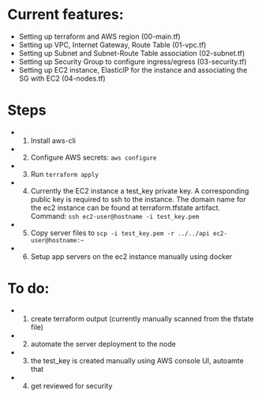 # Current features: 
- Setting up terraform and AWS region (00-main.tf)
- Setting up VPC, Internet Gateway, Route Table (01-vpc.tf)
- Setting up Subnet and Subnet-Route Table association (02-subnet.tf)
- Setting up Security Group to configure ingress/egress (03-security.tf)
- Setting up EC2 instance, ElasticIP for the instance and associating the SG with EC2 (04-nodes.tf)

# Steps
- 1. Install aws-cli
- 2. Configure AWS secrets: `aws configure`
- 3. Run `terraform apply`
- 4. Currently the EC2 instance a test_key private key. A corresponding public key is required to ssh to the instance. The domain name for the ec2 instance can be found at terraform.tfstate artifact. Command: `ssh ec2-user@hostname -i test_key.pem`
- 5. Copy server files to `scp -i test_key.pem -r ../../api ec2-user@hostname:~`
- 6. Setup app servers on the ec2 instance manually using docker

# To do:
- 1. create terraform output (currently manually scanned from the tfstate file)
- 2. automate the server deployment to the node
- 3. the test_key is created manually using AWS console UI, autoamte that
- 4. get reviewed for security
